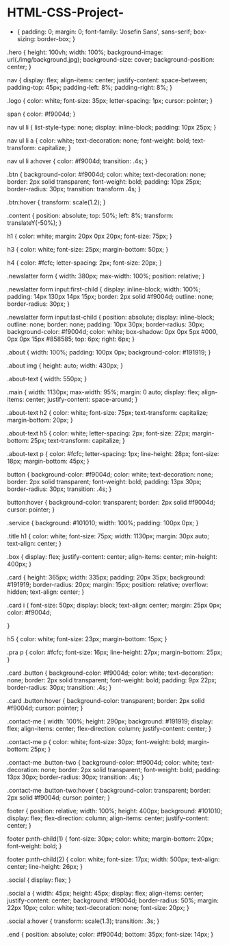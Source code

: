 # HTML-CSS-Project-


* {
    padding: 0;
    margin: 0;
    font-family: 'Josefin Sans', sans-serif;
    box-sizing: border-box;
}


.hero {
    height: 100vh;
    width: 100%;
    background-image: url(./img/background.jpg);
    background-size: cover;
    background-position: center;
}

nav {
    display: flex;
    align-items: center;
    justify-content: space-between;
    padding-top: 45px;
    padding-left: 8%;
    padding-right: 8%;
}

.logo {
    color: white;
    font-size: 35px;
    letter-spacing: 1px;
    cursor: pointer;
}

span {
    color: #f9004d;
}

nav ul li {
    list-style-type: none;
    display: inline-block;
    padding: 10px 25px;
}

nav ul li a {
    color: white;
    text-decoration: none;
    font-weight: bold;
    text-transform: capitalize;
}

nav ul li a:hover {
    color: #f9004d;
    transition: .4s;
}

.btn {
    background-color: #f9004d;
    color: white;
    text-decoration: none;
    border: 2px solid transparent;
    font-weight: bold;
    padding: 10px 25px;
    border-radius: 30px;
    transition: transform .4s;
}

.btn:hover {
    transform: scale(1.2);
}

.content {
    position: absolute;
    top: 50%;
    left: 8%;
    transform: translateY(-50%);
}

h1 {
    color: white;
    margin: 20px 0px 20px;
    font-size: 75px;
}

h3 {
    color: white;
    font-size: 25px;
    margin-bottom: 50px;
}

h4 {
    color: #fcfc;
    letter-spacing: 2px;
    font-size: 20px;
}

.newslatter form {
    width: 380px;
    max-width: 100%;
    position: relative;
}

.newslatter form input:first-child {
    display: inline-block;
    width: 100%;
    padding: 14px 130px 14px 15px;
    border: 2px solid #f9004d;
    outline: none;
    border-radius: 30px;
}

.newslatter form input:last-child {
    position: absolute;
    display: inline-block;
    outline: none;
    border: none;
    padding: 10px 30px;
    border-radius: 30px;
    background-color: #f9004d;
    color: white;
    box-shadow: 0px 0px 5px #000, 0px 0px 15px #858585;
    top: 6px;
    right: 6px;
}

.about {
    width: 100%;
    padding: 100px 0px;
    background-color: #191919;
}

.about img {
    height: auto;
    width: 430px;
}

.about-text {
    width: 550px;
}

.main {
    width: 1130px;
    max-width: 95%;
    margin: 0 auto;
    display: flex;
    align-items: center;
    justify-content: space-around;
}

.about-text h2 {
    color: white;
    font-size: 75px;
    text-transform: capitalize;
    margin-bottom: 20px;
}

.about-text h5 {
    color: white;
    letter-spacing: 2px;
    font-size: 22px;
    margin-bottom: 25px;
    text-transform: capitalize;
}

.about-text p {
    color: #fcfc;
    letter-spacing: 1px;
    line-height: 28px;
    font-size: 18px;
    margin-bottom: 45px;
}

button {
    background-color: #f9004d;
    color: white;
    text-decoration: none;
    border: 2px solid transparent;
    font-weight: bold;
    padding: 13px 30px;
    border-radius: 30px;
    transition: .4s;
}

button:hover {
    background-color: transparent;
    border: 2px solid #f9004d;
    cursor: pointer;
}

.service {
    background: #101010;
    width: 100%;
    padding: 100px 0px;
}

.title h1 {
    color: white;
    font-size: 75px;
    width: 1130px;
    margin: 30px auto;
    text-align: center;
}

.box {
    display: flex;
    justify-content: center;
    align-items: center;
    min-height: 400px;
}

.card {
    height: 365px;
    width: 335px;
    padding: 20px 35px;
    background: #191919;
    border-radius: 20px;
    margin: 15px;
    position: relative;
    overflow: hidden;
    text-align: center;
}

.card i {
    font-size: 50px;
    display: block;
    text-align: center;
    margin: 25px 0px;
    color: #f9004d;

}

h5 {
    color: white;
    font-size: 23px;
    margin-bottom: 15px;
}

.pra p {
    color: #fcfc;
    font-size: 16px;
    line-height: 27px;
    margin-bottom: 25px;
}

.card .button {
    background-color: #f9004d;
    color: white;
    text-decoration: none;
    border: 2px solid transparent;
    font-weight: bold;
    padding: 9px 22px;
    border-radius: 30px;
    transition: .4s;
}

.card .button:hover {
    background-color: transparent;
    border: 2px solid #f9004d;
    cursor: pointer;
}

.contact-me {
    width: 100%;
    height: 290px;
    background: #191919;
    display: flex;
    align-items: center;
    flex-direction: column;
    justify-content: center;
}

.contact-me p {
    color: white;
    font-size: 30px;
    font-weight: bold;
    margin-bottom: 25px;
}

.contact-me .button-two {
    background-color: #f9004d;
    color: white;
    text-decoration: none;
    border: 2px solid transparent;
    font-weight: bold;
    padding: 13px 30px;
    border-radius: 30px;
    transition: .4s;
}

.contact-me .button-two:hover {
    background-color: transparent;
    border: 2px solid #f9004d;
    cursor: pointer;
}

footer {
    position: relative;
    width: 100%;
    height: 400px;
    background: #101010;
    display: flex;
    flex-direction: column;
    align-items: center;
    justify-content: center;
}

footer p:nth-child(1) {
    font-size: 30px;
    color: white;
    margin-bottom: 20px;
    font-weight: bold;
}

footer p:nth-child(2) {
    color: white;
    font-size: 17px;
    width: 500px;
    text-align: center;
    line-height: 26px;
}

.social {
    display: flex;
}

.social a {
    width: 45px;
    height: 45px;
    display: flex;
    align-items: center;
    justify-content: center;
    background: #f9004d;
    border-radius: 50%;
    margin: 22px 10px;
    color: white;
    text-decoration: none;
    font-size: 20px;
}

.social a:hover {
    transform: scale(1.3);
    transition: .3s;
}

.end {
    position: absolute;
    color: #f9004d;
    bottom: 35px;
    font-size: 14px;
}
